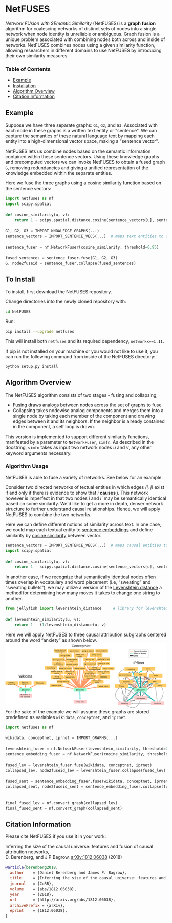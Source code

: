 # NetFUSES

_Network FUsion with SEmantic Similarity_ (NetFUSES) is a __graph fusion__ algorithm for coalescing networks of distinct sets of nodes into 
a single network when node identity is unreliable or ambiguous. 
Graph fusion is a unique problem associated with combining nodes both across and inside of networks.
NetFUSES combines nodes using a given similarity function, allowing researchers in different domains to use NetFUSES by introducing their own similarity measures.


### Table of Contents
- [Example](#usage)
- [Installation](#install)
- [Algorithm Overview](#algoverview)
- [Citation Information](#citation)


## Example <a name="example"/>

Suppose we have three separate graphs: `G1`, `G2`, and `G3`. Associated with each node in these graphs is a written text entity or "sentence".   We can capture the semantics of these natural language text by mapping each entity into a 
high-dimensional vector space, making a "sentence vector".

NetFUSES lets us combine nodes based on the semantic information contained within these sentence vectors. Using these knowledge graphs and precomputed vectors we can invoke NetFUSES to obtain a fused graph `G`, removing redundancies and giving a unified representation of the knowledge embedded within the separate entities. 

Here we fuse the three graphs using a cosine similarity function based on the sentence vectors:

```python
import netfuses as nf
import scipy.spatial

def cosine_similarity(u, v):
    return 1 - scipy.spatial.distance.cosine(sentence_vectors[u], sentence_vectors[v])

G1, G2, G3 = IMPORT_KNOWLEDGE_GRAPHS(...)
sentence_vectors = IMPORT_SENTENCE_VECS(...)  # maps text entities to sentence embeddings

sentence_fuser = nf.NetworkFuser(cosine_similarity, threshold=0.95)

fused_sentences = sentence_fuser.fuse(G1, G2, G3)
G, node2fuseid = sentence_fuser.collapse(fused_sentences)
```


## To Install <a name="install"/>
To install, first download the NetFUSES repository. 

Change directories into the newly cloned repository with:
```bash
cd NetFUSES
```

Run:
```bash
pip install --upgrade netfuses
```

This will install both `netfuses` and its required dependency, `networkx==1.11`.

If pip is not installed on your machine or you would not like to use it, you can
run the following command from inside of the NetFUSES directory:

```bash
python setup.py install
```


## Algorithm Overview <a name="algoverview"/>

The NetFUSES algorithm consists of two stages - fusing and collapsing;
- Fusing draws analogs between nodes across the set of graphs to fuse
- Collapsing takes nodewise analog components and merges them into a single node
    by taking each member of the component and drawing edges between it and its neighbors.
    If the neighbor is already contained in the component, a self loop is drawn.

This version is implemented to support different similarity functions, manifested
by a parameter to `NetworkFuser`, `simfn`. As described in the docstring, `simfn`
takes as input two network nodes _u_ and _v_, any other keyword arguments necessary. 

### Algorithm Usage
NetFUSES is able to fuse a variety of networks. See below for an example.

Consider two directed networks of textual entities in which edges _(i, j)_ exist if and
only if there is evidence to show that _i_ __causes__ _j_. This network however is
imperfect in that two nodes _i_ and _i'_ may be semantically identical based on some
similarity. We'd like to get a more in depth, denser network structure to further understand
causal relationships. Hence, we will apply NetFUSES to combine the two networks.

Here we can define different notions of similarity across text. In one case,
we could map each textual entity to
<a href="https://en.wikipedia.org/wiki/Sentence_embedding">sentence embeddings</a> 
and define similarity by <a href="https://en.wikipedia.org/wiki/Cosine_similarity">cosine similarity</a>
between vector.

```python
sentence_vectors = IMPORT_SENTENCE_VECS(...)  # maps causal entities to sentence embeddings
import scipy.spatial

def cosine_similarity(u, v):
    return 1 - scipy.spatial.distance.cosine(sentence_vectors[u], sentence_vectors[v])
```

In another case, if we recognize that semantically identical nodes often times overlap in vocabulary
and word placement (i.e, <q>sweating</q> and <q>sweating bullets</q>), we may utilize a version
of the <a href="https://en.wikipedia.org/wiki/Levenshtein_distance">Levenshtein distance</a>
a method for determining how many moves it takes to change one string to another.

```python
from jellyfish import levenshtein_distance     # library for levenshtein distance

def levenshtein_similarity(u, v):
    return 1 - (1/levenshtein_distance(u, v)
```

Here we will apply NetFUSES to three causal attribution subgraphs centered around the word <q>anxiety</q>
as shown below.
<img src="assets/cartoon.png">
For the sake of the example we will assume these graphs are stored predefined as variables
`wikidata`, `conceptnet`, and `iprnet`.

```python
import netfuses as nf

wikidata, conceptnet, iprnet = IMPORT_GRAPHS(...)

levenshtein_fuser = nf.NetworkFuser(levenshtein_similarity, threshold=0.95) 
sentence_embedding_fuser = nf.NetworkFuser(cosine_similarity, threshold=0.95)

fused_lev = levenshtein_fuser.fuse(wikidata, conceptnet, iprnet)
collapsed_lev, node2fuseid_lev = levenshtein_fuser.collapse(fused_lev)

fused_sent = sentence_embedding_fuser.fuse(wikidata, conceptnet, iprnet)
collapsed_sent, node2fuseid_sent = sentence_embedding_fuser.collapse(fused_sent)


final_fused_lev = nf.convert_graph(collapsed_lev)
final_fused_sent = nf.convert_graph(collapsed_sent)
```


## Citation Information <a name="citation"/>

Please cite NetFUSES if you use it in your work:

Inferring the size of the causal universe: features and fusion of causal attribution networks,<br/>
D. Berenberg, and J.P Bagrow, [arXiv:1812.06038](http://arxiv.org/abs/1812.06038) (2018)

```bibtex
@article{berenberg2018,
  author    = {Daniel Berenberg and James P. Bagrow},
  title     = {Inferring the size of the causal universe: features and fusion of causal attribution networks},
  journal   = {CoRR},
  volume    = {abs/1812.06038},
  year      = {2018},
  url       = {http://arxiv.org/abs/1812.06038},
  archivePrefix = {arXiv},
  eprint    = {1812.06038},
}
```


